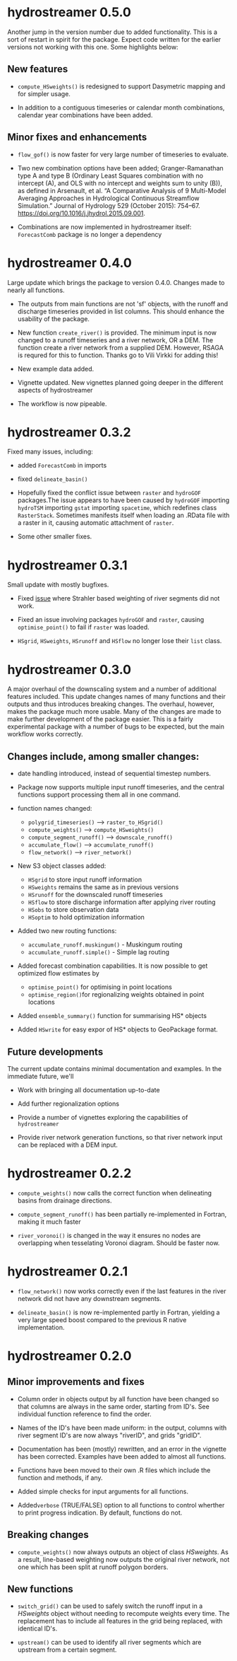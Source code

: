 # hydrostreamer 0.5.0

Another jump in the version number due to added functionality. This is a sort
of restart in spirit for the package. Expect code written for the earlier
versions not working with this one. Some highlights below:

## New features

* `compute_HSweights()` is redesigned to support Dasymetric mapping and for simpler usage.

* In addition to a contiguous timeseries or calendar month combinations, calendar year combinations have been added. 

## Minor fixes and enhancements

* `flow_gof()` is now faster for very large number of timeseries to evaluate.

*  Two new combination options have been added; Granger-Ramanathan type A and type B (Ordinary Least Squares combination with no intercept (A), and OLS with no intercept and weights sum to unity (B)), as defined in Arsenault, et al. “A Comparative Analysis of 9 Multi-Model Averaging Approaches in Hydrological Continuous Streamflow Simulation.” Journal of Hydrology 529 (October 2015): 754–67. https://doi.org/10.1016/j.jhydrol.2015.09.001.

*  Combinations are now implemented in hydrostreamer itself: `ForecastComb` package is no longer a dependency


# hydrostreamer 0.4.0

Large update which brings the package to version 0.4.0. Changes made to nearly all functions.

* The outputs from main functions are not 'sf' objects, with the runoff and  discharge timeseries provided in list columns. This should enhance the usability of the package.
  
* New function `create_river()` is provided. The minimum input is now changed to a runoff timeseries and a river network, OR a DEM. The function create a river  network from a supplied DEM. However, RSAGA is requred for this to function.   Thanks go to Vili Virkki for adding this!

* New example data added.

* Vignette updated. New vignettes planned going deeper in the different aspects  of hydrostreamer
  
* The workflow is now pipeable.


# hydrostreamer 0.3.2

Fixed many issues, including:

* added `ForecastComb` in imports

* fixed `delineate_basin()`

* Hopefully fixed the conflict issue between `raster` and `hydroGOF` packages.The issue appears to have been caused by `hydroGOF` importing `hydroTSM` importing `gstat` importing `spacetime`, which redefines class `RasterStack`. Sometimes manifests itself when loading an .RData file with a raster in it, causing automatic attachment of `raster`.

* Some other smaller fixes.

# hydrostreamer 0.3.1

Small update with mostly bugfixes.

* Fixed [issue](https://github.com/mkkallio/hydrostreamer/issues/2) where Strahler
based weighting of river segments did not work.

* Fixed an issue involving packages `hydroGOF` and `raster`, causing `optimise_point()` to fail if `raster` was loaded.

* `HSgrid`, `HSweights`, `HSrunoff` and `HSflow` no longer lose their `list` class.

# hydrostreamer 0.3.0

A major overhaul of the downscaling system and a number of additional features included. This update changes names of many functions and their outputs and thus introduces breaking changes. The overhaul, however, makes the package much more usable. Many of the changes are made to make further development of the package easier. This is a fairly experimental package with a number of bugs to be expected, but the main workflow works correctly.

## Changes include, among smaller changes:

*   date handling introduced, instead of sequential timestep numbers.

*   Package now supports multiple input runoff timeseries, and the central functions support processing them all in one command.

*   function names changed:
    +   `polygrid_timeseries()` --> `raster_to_HSgrid()`
    +   `compute_weights()` --> `compute_HSweights()`
    +   `compute_segment_runoff()` --> `downscale_runoff()`
    +   `accumulate_flow()` --> `accumulate_runoff()`
    +   `flow_network()` --> `river_network()`

*   New S3 object classes added: 
    +   `HSgrid` to store input runoff information
    +   `HSweights` remains the same as in previous versions
    +   `HSrunoff` for the downscaled runoff timeseries
    +   `HSflow` to store discharge information after applying river routing
    +   `HSobs` to store observation data
    +   `HSoptim` to hold optimization information

*   Added two new routing functions:
    +   `accumulate_runoff.muskingum()` - Muskingum routing
    +   `accumulate_runoff.simple()` - Simple lag routing

*   Added forecast combination capabilities. It is now possible to get optimized flow estimates by
    +   `optimise_point()` for optimising in point locations
    +   `optimise_region()`for regionalizing weights obtained in point locations

*   Added `ensemble_summary()` function for summarising HS* objects

*   Added `HSwrite` for easy expor of HS* objects to GeoPackage format.

## Future developments

The current update contains minimal documentation and examples. In the immediate future, we'll

*   Work with bringing all documentation up-to-date

*   Add further regionalization options

*   Provide a number of vignettes exploring the capabilities of `hydrostreamer`

*   Provide river network generation functions, so that river network input can be replaced with a DEM input.
    
    

# hydrostreamer 0.2.2

*   `compute_weights()` now calls the correct function when delineating basins from drainage directions.

*   `compute_segment_runoff()` has been partially re-implemented in Fortran, making it much faster

*   `river_voronoi()` is changed in the way it ensures no nodes are overlapping when tesselating Voronoi
    diagram. Should be faster now.


# hydrostreamer 0.2.1

*   `flow_network()` now works correctly even if the last features in the river network
    did not have any downstream segments.
    
*   `delineate_basin()` is now re-implemented partly in Fortran, yielding a very large speed
    boost compared to the previous R native implementation.


# hydrostreamer 0.2.0

## Minor improvements and fixes

*   Column order in objects output by all function have been changed so that
    columns are always in the same order, starting from ID's. See individual 
    function reference to find the order.

*   Names of the ID's have been made uniform: in the output, columns with river
    segment ID's are now always "riverID", and grids "gridID".

*   Documentation has been (mostly) rewritten, and an error in the vignette has been 
    corrected. Examples have been added to almost all functions.

*   Functions have been moved to their own .R files which include the function
    and methods, if any.

*   Added simple checks for input arguments for all functions.

*   Added`verbose` (TRUE/FALSE) option to all functions to control wherther to print progress
    indication. By default, functions do not.



## Breaking changes

*   `compute_weights()` now always outputs an object of class *HSweights*. As
    a result, line-based weighting now outputs the original river network, not
    one which has been split at runoff polygon borders.
    
## New functions

*   `switch_grid()` can be used to safely switch the runoff input in a *HSweights*
    object without needing to recompute weights every time. The replacement has
    to include all features in the grid being replaced, with identical ID's.
    
*   `upstream()` can be used to identify all river segments which are upstream
    from a certain segment.
    
    
